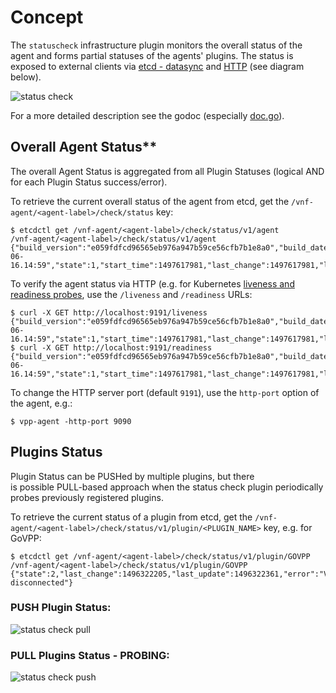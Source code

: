 # Concept

The `statuscheck` infrastructure plugin monitors the overall status of the agent 
and forms partial statuses of the agents' plugins.
The status is exposed to external clients via [etcd - datasync](../datasync) 
and [HTTP](../httpmux) (see diagram below).

![status check](../docs/imgs/status_check.png)

For a more detailed description see the godoc (especially [doc.go](doc.go)).

## Overall Agent Status**

The overall Agent Status is aggregated from all Plugin Statuses (logical AND for each Plugin Status success/error).

To retrieve the current overall status of the agent from etcd, get the 
`/vnf-agent/<agent-label>/check/status` key:
```
$ etcdctl get /vnf-agent/<agent-label>/check/status/v1/agent
/vnf-agent/<agent-label>/check/status/v1/agent
{"build_version":"e059fdfcd96565eb976a947b59ce56cfb7b1e8a0","build_date":"2017-06-16.14:59","state":1,"start_time":1497617981,"last_change":1497617981,"last_update":1497617991}
```

To verify the agent status via HTTP (e.g. for Kubernetes 
[liveness and readiness probes][1], use the `/liveness` and `/readiness` URLs:
```
$ curl -X GET http://localhost:9191/liveness
{"build_version":"e059fdfcd96565eb976a947b59ce56cfb7b1e8a0","build_date":"2017-06-16.14:59","state":1,"start_time":1497617981,"last_change":1497617981,"last_update":1497617991}
$ curl -X GET http://localhost:9191/readiness
{"build_version":"e059fdfcd96565eb976a947b59ce56cfb7b1e8a0","build_date":"2017-06-16.14:59","state":1,"start_time":1497617981,"last_change":1497617981,"last_update":1497617991}
```

To change the HTTP server port (default `9191`), use the `http-port` 
option of the agent, e.g.:
```
$ vpp-agent -http-port 9090
```

## Plugins Status

Plugin Status can be PUSHed by multiple plugins, but there  
is possible PULL-based approach when the status check plugin
periodically probes previously registered plugins.

To retrieve the current status of a plugin from etcd, get the 
`/vnf-agent/<agent-label>/check/status/v1/plugin/<PLUGIN_NAME>` key, e.g. for GoVPP:

```
$ etcdctl get /vnf-agent/<agent-label>/check/status/v1/plugin/GOVPP
/vnf-agent/<agent-label>/check/status/v1/plugin/GOVPP
{"state":2,"last_change":1496322205,"last_update":1496322361,"error":"VPP disconnected"}
```

### PUSH Plugin Status:
![status check pull](../docs/imgs/status_check_pull.png)

### PULL Plugins Status - PROBING:
![status check push](../docs/imgs/status_check_push.png)


[1]: https://kubernetes.io/docs/tasks/configure-pod-container/configure-liveness-readiness-probes/
